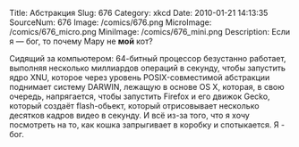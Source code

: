 Title: Абстракция 
Slug: 676 
Category: xkcd 
Date: 2010-01-21 14:13:35 
SourceNum: 676 
Image: /comics/676.png 
MicroImage: /comics/676_micro.png 
MiniImage: /comics/676_mini.png 
Description: Если я — бог, то почему Мару не <b>мой</b> кот? 

Сидящий за компьютером: 64-битный процессор безустанно работает, выполняя несколько миллиардов операций в секунду, чтобы запустить ядро XNU, которое через уровень POSIX-совместимой абстракции поднимает систему DARWIN, лежащую в основе OS X, которая, в свою очередь, напрягается, чтобы запустить Firefox и его движок Gecko, который создаёт flash-обьект, который отрисовывает несколько десятков кадров видео в секунду.
И всё из-за того, что я хочу посмотреть на то, как кошка запрыгивает в коробку и спотыкается.
Я - бог.